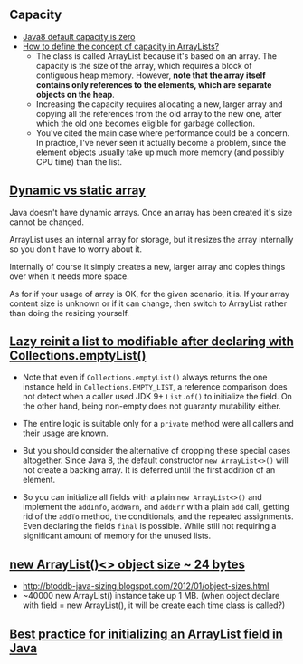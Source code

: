 ## Capacity
- [Java8 default capacity is zero](https://stackoverflow.com/questions/34250207/in-java-8-why-is-the-default-capacity-of-arraylist-now-zero)
- [How to define the concept of capacity in ArrayLists?](https://stackoverflow.com/questions/5411095/how-to-define-the-concept-of-capacity-in-arraylists)
  - The class is called ArrayList because it's based on an array. The capacity is the size of the array, which requires a block of contiguous heap memory. However, **note that the array itself contains only references to the elements, which are separate objects on the heap**.
  - Increasing the capacity requires allocating a new, larger array and copying all the references from the old array to the new one, after which the old one becomes eligible for garbage collection.
  - You've cited the main case where performance could be a concern. In practice, I've never seen it actually become a problem, since the element objects usually take up much more memory (and possibly CPU time) than the list.


## [Dynamic vs static array](https://stackoverflow.com/questions/38427339/dynamic-arrays-in-java-using-arraylist-vs-int-array-new-intn)
Java doesn't have dynamic arrays. Once an array has been created it's size cannot be changed.

ArrayList uses an internal array for storage, but it resizes the array internally so you don't have to worry about it.

Internally of course it simply creates a new, larger array and copies things over when it needs more space.

As for if your usage of array is OK, for the given scenario, it is. If your array content size is unknown or if it can change, then switch to ArrayList rather than doing the resizing yourself.

## [Lazy reinit a list to modifiable after declaring with Collections.emptyList()](https://stackoverflow.com/questions/64234824/lazy-reinit-a-list-to-modifiable-after-declaring-with-collections-emptylist)
- Note that even if `Collections.emptyList()` always returns the one instance held in `Collections.EMPTY_LIST`, a reference comparison does not detect when a caller used JDK 9+ `List.of()` to initialize the field. On the other hand, being non-empty does not guaranty mutability either.

- The entire logic is suitable only for a `private` method were all callers and their usage are known.

- But you should consider the alternative of dropping these special cases altogether. Since Java 8, the default constructor `new ArrayList<>()` will not create a backing array. It is deferred until the first addition of an element.

- So you can initialize all fields with a plain `new ArrayList<>()` and implement the `addInfo`, `addWarn`, and `addErr` with a plain `add` call, getting rid of the `addTo` method, the conditionals, and the repeated assignments. Even declaring the fields `final` is possible. While still not requiring a significant amount of memory for the unused lists.

## [new ArrayList()<> object size ~ 24 bytes](https://www.baeldung.com/java-size-of-object)
- http://btoddb-java-sizing.blogspot.com/2012/01/object-sizes.html
- ~40000 new ArrayList() instance take up 1 MB. (when object declare with field = new ArrayList(), it will be create each time class is called?)

## [Best practice for initializing an ArrayList field in Java](https://stackoverflow.com/questions/38124912/best-practice-for-initializing-an-arraylist-field-in-java)